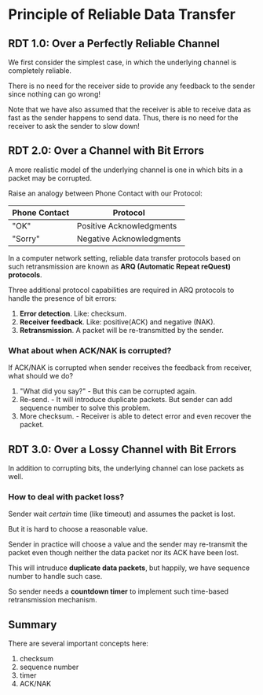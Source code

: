 # Principle of Reliable Data Transfer

## RDT 1.0: Over a Perfectly Reliable Channel
We first consider the simplest case, in which the underlying channel is completely reliable.

There is no need for the receiver side to provide any feedback to the sender since nothing can go wrong!

Note that we have also assumed that the receiver is able to receive data as fast as the sender happens to send data. 
Thus, there is no need for the receiver to ask the sender to slow down!

## RDT 2.0: Over a Channel with Bit Errors
A more realistic model of the underlying channel is one in which bits in a packet may be corrupted.

Raise an analogy between Phone Contact with our Protocol:

| Phone Contact | Protocol                 |
|---------------|--------------------------|
| "OK"          | Positive Acknowledgments |
| "Sorry"       | Negative Acknowledgments |

In a computer network setting, reliable data transfer protocols based on such retransmission are known as **ARQ (Automatic Repeat reQuest) protocols**.

Three additional protocol capabilities are required in ARQ protocols to handle the presence of bit errors:
1. **Error detection**. Like: checksum.
2. **Receiver feedback**. Like: positive(ACK) and negative (NAK).
3. **Retransmission**. A packet will be re-transmitted by the sender.

### What about when ACK/NAK is corrupted?
If ACK/NAK is corrupted when sender receives the feedback from receiver, what should we do?
1. "What did you say?" - But this can be corrupted again.
2. Re-send. - It will introduce duplicate packets. But sender can add sequence number to solve this problem.
3. More checksum. - Receiver is able to detect error and even recover the packet.

## RDT 3.0: Over a Lossy Channel with Bit Errors
In addition to corrupting bits, the underlying channel can lose packets as well.

### How to deal with packet loss?
Sender wait *certain* time (like timeout) and assumes the packet is lost.

But it is hard to choose a reasonable value. 

Sender in practice will choose a value and the sender may re-transmit the packet even though 
neither the data packet 
nor its ACK 
have been lost.

This will intruduce **duplicate data packets**, but happily, we have sequence number to handle such case.

So sender needs a **countdown timer** to implement such time-based retransmission mechanism.

## Summary
There are several important concepts here:
1. checksum
2. sequence number
3. timer
4. ACK/NAK

